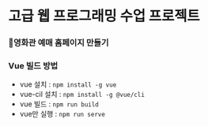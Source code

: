 # 고급 웹 프로그래밍 수업 프로젝트 

### 🎥영화관 예매 홈페이지 만들기

### Vue 빌드 방법
- vue 설치 : ```npm install -g vue```
- vue-cil 설치 : ```npm install -g @vue/cli```
- vue 빌드 : ```npm run build```
- vue만 실행 : ```npm run serve```
